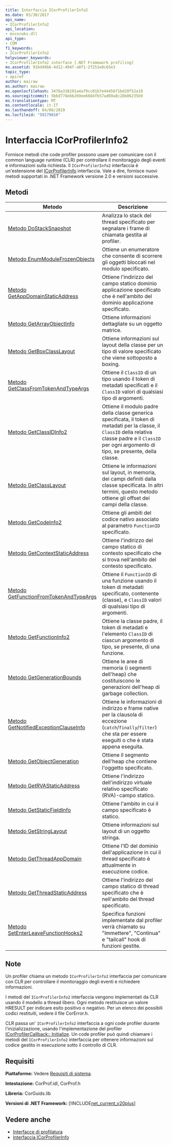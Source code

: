 ```yaml
---
title: Interfaccia ICorProfilerInfo2
ms.date: 03/30/2017
api_name:
- ICorProfilerInfo2
api_location:
- mscorwks.dll
api_type:
- COM
f1_keywords:
- ICorProfilerInfo2
helpviewer_keywords:
- ICorProfilerInfo2 interface [.NET Framework profiling]
ms.assetid: 91bd49b6-4d12-494f-a8f1-2f251e8c65e3
topic_type:
- apiref
author: mairaw
ms.author: mairaw
ms.openlocfilehash: 3476a338191a4af9cc01b7e44456f1bd20f52a10
ms.sourcegitcommit: 5b6d778ebb269ee6684fb57ad69a8c28b06235b9
ms.translationtype: MT
ms.contentlocale: it-IT
ms.lasthandoff: 04/08/2019
ms.locfileid: "59179010"
---
```

# <a name="icorprofilerinfo2-interface"></a>Interfaccia ICorProfilerInfo2
Fornisce metodi che code profiler possono usare per comunicare con il common language runtime (CLR) per controllare il monitoraggio degli eventi e informazioni sulla richiesta. Il `ICorProfilerInfo2` interfaccia è un'estensione del [ICorProfilerInfo](../../../../docs/framework/unmanaged-api/profiling/icorprofilerinfo-interface.md) interfaccia. Vale a dire, fornisce nuovi metodi supportati in .NET Framework versione 2.0 e versioni successive.  
  
## <a name="methods"></a>Metodi  
  
|Metodo|Descrizione|  
|------------|-----------------|  
|[Metodo DoStackSnapshot](../../../../docs/framework/unmanaged-api/profiling/icorprofilerinfo2-dostacksnapshot-method.md)|Analizza lo stack del thread specificato per segnalare i frame di chiamata gestita al profiler.|  
|[Metodo EnumModuleFrozenObjects](../../../../docs/framework/unmanaged-api/profiling/icorprofilerinfo2-enummodulefrozenobjects-method.md)|Ottiene un enumeratore che consente di scorrere gli oggetti bloccati nel modulo specificato.|  
|[Metodo GetAppDomainStaticAddress](../../../../docs/framework/unmanaged-api/profiling/icorprofilerinfo2-getappdomainstaticaddress-method.md)|Ottiene l'indirizzo del campo statico dominio applicazione specificato che è nell'ambito del dominio applicazione specificato.|  
|[Metodo GetArrayObjectInfo](../../../../docs/framework/unmanaged-api/profiling/icorprofilerinfo2-getarrayobjectinfo-method.md)|Ottiene informazioni dettagliate su un oggetto matrice.|  
|[Metodo GetBoxClassLayout](../../../../docs/framework/unmanaged-api/profiling/icorprofilerinfo2-getboxclasslayout-method.md)|Ottiene informazioni sul layout della classe per un tipo di valore specificato che viene sottoposto a boxing.|  
|[Metodo GetClassFromTokenAndTypeArgs](../../../../docs/framework/unmanaged-api/profiling/icorprofilerinfo2-getclassfromtokenandtypeargs-method.md)|Ottiene il `ClassID` di un tipo usando il token di metadati specificati e il `ClassID` valori di qualsiasi tipo di argomenti.|  
|[Metodo GetClassIDInfo2](../../../../docs/framework/unmanaged-api/profiling/icorprofilerinfo2-getclassidinfo2-method.md)|Ottiene il modulo padre della classe generica specificata, il token di metadati per la classe, il `ClassID` della relativa classe padre e il `ClassID` per ogni argomento di tipo, se presente, della classe.|  
|[Metodo GetClassLayout](../../../../docs/framework/unmanaged-api/profiling/icorprofilerinfo2-getclasslayout-method.md)|Ottiene le informazioni sul layout, in memoria, dei campi definiti dalla classe specificata. In altri termini, questo metodo ottiene gli offset dei campi della classe.|  
|[Metodo GetCodeInfo2](../../../../docs/framework/unmanaged-api/profiling/icorprofilerinfo2-getcodeinfo2-method.md)|Ottiene gli ambiti del codice nativo associato al parametro `FunctionID` specificato.|  
|[Metodo GetContextStaticAddress](../../../../docs/framework/unmanaged-api/profiling/icorprofilerinfo2-getcontextstaticaddress-method.md)|Ottiene l'indirizzo del campo statico di contesto specificato che si trova nell'ambito del contesto specificato.|  
|[Metodo GetFunctionFromTokenAndTypeArgs](../../../../docs/framework/unmanaged-api/profiling/icorprofilerinfo2-getfunctionfromtokenandtypeargs-method.md)|Ottiene il `FunctionID` di una funzione usando il token di metadati specificato, contenente (classe), e `ClassID` valori di qualsiasi tipo di argomenti.|  
|[Metodo GetFunctionInfo2](../../../../docs/framework/unmanaged-api/profiling/icorprofilerinfo2-getfunctioninfo2-method.md)|Ottiene la classe padre, il token di metadati e l'elemento `ClassID` di ciascun argomento di tipo, se presente, di una funzione.|  
|[Metodo GetGenerationBounds](../../../../docs/framework/unmanaged-api/profiling/icorprofilerinfo2-getgenerationbounds-method.md)|Ottiene le aree di memoria (i segmenti dell'heap) che costituiscono le generazioni dell'heap di garbage collection.|  
|[Metodo GetNotifiedExceptionClauseInfo](../../../../docs/framework/unmanaged-api/profiling/icorprofilerinfo2-getnotifiedexceptionclauseinfo-method.md)|Ottiene le informazioni di indirizzo e frame native per la clausola di eccezione (`catch`/`finally`/`filter`) che sta per essere eseguiti o che è stata appena eseguita.|  
|[Metodo GetObjectGeneration](../../../../docs/framework/unmanaged-api/profiling/icorprofilerinfo2-getobjectgeneration-method.md)|Ottiene il segmento dell'heap che contiene l'oggetto specificato.|  
|[Metodo GetRVAStaticAddress](../../../../docs/framework/unmanaged-api/profiling/icorprofilerinfo2-getrvastaticaddress-method.md)|Ottiene l'indirizzo dell'indirizzo virtuale relativo specificato (RVA)-campo statico.|  
|[Metodo GetStaticFieldInfo](../../../../docs/framework/unmanaged-api/profiling/icorprofilerinfo2-getstaticfieldinfo-method.md)|Ottiene l'ambito in cui il campo specificato è statico.|  
|[Metodo GetStringLayout](../../../../docs/framework/unmanaged-api/profiling/icorprofilerinfo2-getstringlayout-method.md)|Ottiene informazioni sul layout di un oggetto stringa.|  
|[Metodo GetThreadAppDomain](../../../../docs/framework/unmanaged-api/profiling/icorprofilerinfo2-getthreadappdomain-method.md)|Ottiene l'ID del dominio dell'applicazione in cui il thread specificato è attualmente in esecuzione codice.|  
|[Metodo GetThreadStaticAddress](../../../../docs/framework/unmanaged-api/profiling/icorprofilerinfo2-getthreadstaticaddress-method.md)|Ottiene l'indirizzo del campo statico di thread specificato che è nell'ambito del thread specificato.|  
|[Metodo SetEnterLeaveFunctionHooks2](../../../../docs/framework/unmanaged-api/profiling/icorprofilerinfo2-setenterleavefunctionhooks2-method.md)|Specifica funzioni implementate dal profiler verrà chiamato su "Immettere", "Continua" e "tailcall" hook di funzioni gestite.|  
  
## <a name="remarks"></a>Note  
 Un profiler chiama un metodo `ICorProfilerInfo2` interfaccia per comunicare con CLR per controllare il monitoraggio degli eventi e richiedere informazioni.  
  
 I metodi del `ICorProfilerInfo2` interfaccia vengono implementati da CLR usando il modello a thread libero. Ogni metodo restituisce un valore HRESULT per indicare esito positivo o negativo. Per un elenco dei possibili codici restituiti, vedere il file CorError.h.  
  
 CLR passa un' `ICorProfilerInfo2` interfaccia a ogni code profiler durante l'inizializzazione, usando l'implementazione del profiler [ICorProfilerCallback:: Initialize](../../../../docs/framework/unmanaged-api/profiling/icorprofilercallback-initialize-method.md). Un code profiler può quindi chiamare i metodi del `ICorProfilerInfo2` interfaccia per ottenere informazioni sul codice gestito in esecuzione sotto il controllo di CLR.  
  
## <a name="requirements"></a>Requisiti  
 **Piattaforme:** Vedere [Requisiti di sistema](../../../../docs/framework/get-started/system-requirements.md).  
  
 **Intestazione:** CorProf.idl, CorProf.h  
  
 **Libreria:** CorGuids.lib  
  
 **Versioni di .NET Framework:** [!INCLUDE[net_current_v20plus](../../../../includes/net-current-v20plus-md.md)]  
  
## <a name="see-also"></a>Vedere anche

- [Interfacce di profilatura](../../../../docs/framework/unmanaged-api/profiling/profiling-interfaces.md)
- [Interfaccia ICorProfilerInfo](../../../../docs/framework/unmanaged-api/profiling/icorprofilerinfo-interface.md)
